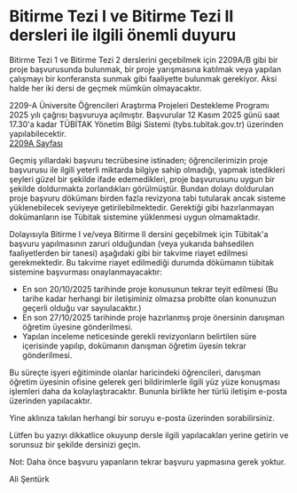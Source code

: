 # Bitirme Tezi I ve Bitirme Tezi II dersleri ile ilgili önemli duyuru

Bitirme Tezi 1 ve Bitirme Tezi 2 derslerini geçebilmek için 2209A/B gibi bir proje başvurusunda bulunmak, bir proje yarışmasına katılmak veya  yapılan çalışmayı bir konferansta sunmak gibi faaliyette bulunmak gerekiyor. Aksi halde her iki dersi de geçmek mümkün olmayacaktır.

2209-A Üniversite Öğrencileri Araştırma Projeleri Destekleme Programı 2025 yılı çağrısı başvuruya açılmıştır. Başvurular 12 Kasım 2025 günü saat 17.30'a kadar TÜBİTAK Yönetim Bilgi Sistemi (tybs.tubitak.gov.tr) üzerinden yapılabilecektir.   
[2209A Sayfası](https://tubitak.gov.tr/tr/burslar/lisans-onlisans/destek-programlari/2209-universite-ogrencileri-arastirma-projeleri-destekleme-programi)

Geçmiş yıllardaki başvuru tecrübesine istinaden; öğrencilerimizin proje başvurusu ile ilgili yeterli miktarda bilgiye sahip olmadığı, yapmak istedikleri şeyleri güzel bir şekilde ifade edemedikleri, proje başvurusunu uygun  bir şekilde doldurmakta zorlandıkları görülmüştür. Bundan dolayı doldurulan proje başvuru dökümanı birden fazla revizyona tabi tutularak ancak sisteme yüklenebilecek seviyeye getirilebilmektedir. Gerektiği gibi hazırlanmayan  dokümanların ise Tübitak sistemine yüklenmesi uygun olmamaktadır.

Dolayısıyla Bitirme I ve/veya Bitirme II dersini geçebilmek için Tübitak'a başvuru yapılmasının zaruri olduğundan (veya yukarıda bahsedilen faaliyetlerden bir tanesi) aşağıdaki gibi bir takvime riayet edilmesi gerekmektedir. Bu takvime riayet  edilmediği durumda dökümanın tübitak sistemine başvurması onaylanmayacaktır:

- En son 20/10/2025 tarihinde proje konusunun tekrar teyit edilmesi (Bu tarihe kadar herhangi bir iletişiminiz olmazsa probitte olan konunuzun geçerli olduğu var sayıulacaktır.)
- En son 27/10/2025 tarihinde proje hazırlanmış proje önersinin danışman öğretim üyesine gönderilmesi.
- Yapılan inceleme neticesinde gerekli revizyonların belirtilen süre içerisinde yapılıp, dokümanın danışman öğretim üyesin tekrar gönderilmesi.

Bu süreçte işyeri eğitiminde olanlar haricindeki öğrencileri, danışman öğretim üyesinin ofisine gelerek geri bildirimlerle ilgili yüz yüze konuşması işlemleri daha da kolaylaştıracaktır. Bununla birlikte her türlü iletişim e-posta üzerinden yapılacaktır.

Yine aklınıza takılan herhangi bir soruyu e-posta üzerinden sorabilirsiniz.

Lütfen bu yazıyı dikkatlice okuyunp dersle ilgili yapılacakları yerine getirin ve sorunsuz bir şekilde dersinizi geçin.

Not: Daha önce başvuru yapanların tekrar başvuru yapmasına gerek yoktur.

Ali Şentürk

